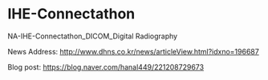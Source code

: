 # IHE-Connectathon
NA-IHE-Connectathon_DICOM_Digital Radiography

News Address: http://www.dhns.co.kr/news/articleView.html?idxno=196687

Blog post: https://blog.naver.com/hanal449/221208729673
